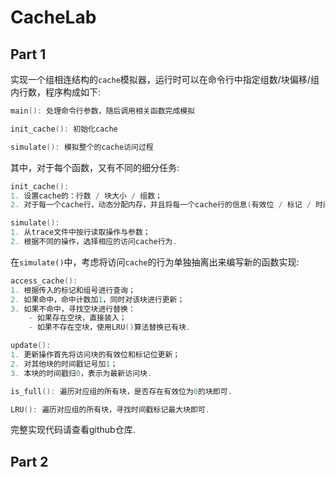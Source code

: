 # CacheLab

## Part 1
实现一个组相连结构的`cache`模拟器，运行时可以在命令行中指定组数/块偏移/组内行数，程序构成如下:

```c 
main(): 处理命令行参数，随后调用相关函数完成模拟

init_cache(): 初始化cache

simulate(): 模拟整个的cache访问过程
```

其中，对于每个函数，又有不同的细分任务:
```c
init_cache():
1. 设置cache的：行数 / 块大小 / 组数；
2. 对于每一个cache行，动态分配内存，并且将每一个cache行的信息(有效位 / 标记 / 时间戳记号)都进行初始化.

simulate():
1. 从trace文件中按行读取操作与参数；
2. 根据不同的操作，选择相应的访问cache行为.
```

在`simulate()`中，考虑将访问`cache`的行为单独抽离出来编写新的函数实现:

```c
access_cache():
1. 根据传入的标记和组号进行查询；
2. 如果命中，命中计数加1，同时对该块进行更新；
3. 如果不命中，寻找空块进行替换：
	- 如果存在空块，直接装入；
	- 如果不存在空块，使用LRU()算法替换已有块.

update():
1. 更新操作首先将访问块的有效位和标记位更新；
2. 对其他块的时间戳记号加1；
3. 本块的时间戳归0，表示为最新访问块.

is_full(): 遍历对应组的所有块，是否存在有效位为0的块即可.

LRU(): 遍历对应组的所有块，寻找时间戳标记最大块即可.

```

完整实现代码请查看github仓库.

## Part 2